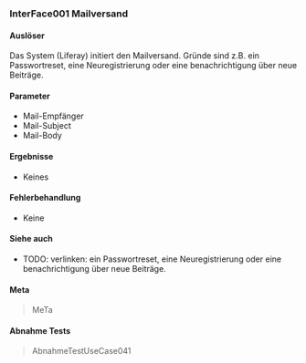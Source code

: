 
### InterFace001 Mailversand


#### Auslöser
Das System (Liferay) initiert den Mailversand. Gründe sind z.B. ein Passwortreset, eine Neuregistrierung oder eine benachrichtigung über neue Beiträge.


#### Parameter
 * Mail-Empfänger
 * Mail-Subject
 * Mail-Body


#### Ergebnisse
 * Keines


#### Fehlerbehandlung
 * Keine


#### Siehe auch
 * TODO: verlinken: ein Passwortreset, eine Neuregistrierung oder eine benachrichtigung über neue Beiträge.

#### Meta
>MeTa


#### Abnahme Tests
>AbnahmeTestUseCase041



